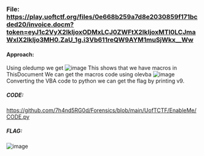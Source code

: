 ### File: https://play.uoftctf.org/files/0e668b259a7d8e2030859f171bcded20/invoice.docm?token=eyJ1c2VyX2lkIjoxODMxLCJ0ZWFtX2lkIjoxMTI0LCJmaWxlX2lkIjo3MH0.ZaU_1g.i3Vb611reQW9AYM1muSjWkx__Ww

#### Approach:
Using oledump we get ![image](https://github.com/7h4nd5RG0d/UoftCTF-2024-/assets/128285431/1256e256-bd24-46bd-8386-b9ff5a1c040c) 
This shows that we have macros in ThisDocument
We can get the macros code using olevba
![image](https://github.com/7h4nd5RG0d/UoftCTF-2024-/assets/128285431/158d02f3-a5a4-493b-b0e3-236055b21f9a)  
Converting the VBA code to python we can get the flag by printing v9.  

##### CODE:
https://github.com/7h4nd5RG0d/Forensics/blob/main/UofTCTF/EnableMe/CODE.py 


##### FLAG: 
![image](https://github.com/7h4nd5RG0d/UoftCTF-2024-/assets/128285431/c9d6a8cd-60de-453c-84ff-a6b0dd1f3456)  
